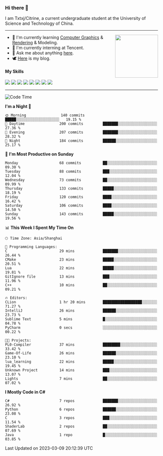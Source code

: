 ### Hi there 👋

I am Txtxj/Citrine, a current undergraduate student at the University of Science and Technology of China.

---

<img align="right" height="141" src="https://github-readme-stats.vercel.app/api?username=txtxj&theme=tokyonight&show_icons=true&count_private=true">

- 🌱 I'm currently learning [Computer Graphics](https://github.com/txtxj/GAMES101) & [Rendering](https://github.com/txtxj/GAMES202) & 
Modeling.
- 🐶 I'm currently interning at Tencent.
- 💬 Ask me about anything [here](https://github.com/txtxj/txtxj/issues).
- 🕊️ [Here](https://txtxj.top) is my blog.

#### My Skills

![](https://img.shields.io/badge/C%23-239120?logo=csharp&logoColor=fff)
![](https://img.shields.io/badge/Unity-000000?logo=unity&logoColor=fff)
![](https://img.shields.io/badge/Python-3e74a2?logo=python&logoColor=fff)
![](https://img.shields.io/badge/C++-65318e?logo=cplusplus&logoColor=fff)
![](https://img.shields.io/badge/C-5654a2?logo=c&logoColor=fff)
![](https://img.shields.io/badge/Blender-f5792a?logo=blender&logoColor=fff)
![](https://img.shields.io/badge/OpenJDK-ffffff?logo=openjdk&logoColor=000)
![](https://img.shields.io/badge/SQL-cc2927?logo=microsoftsqlserver&logoColor=fff)

---

<!--START_SECTION:waka-->
![Code Time](http://img.shields.io/badge/Code%20Time-664%20hrs%2027%20mins-blue)

**I'm a Night 🦉** 

```text
🌞 Morning                140 commits         █████░░░░░░░░░░░░░░░░░░░░   19.15 % 
🌆 Daytime                200 commits         ███████░░░░░░░░░░░░░░░░░░   27.36 % 
🌃 Evening                207 commits         ███████░░░░░░░░░░░░░░░░░░   28.32 % 
🌙 Night                  184 commits         ██████░░░░░░░░░░░░░░░░░░░   25.17 % 
```
📅 **I'm Most Productive on Sunday** 

```text
Monday                   68 commits          ██░░░░░░░░░░░░░░░░░░░░░░░   09.30 % 
Tuesday                  88 commits          ███░░░░░░░░░░░░░░░░░░░░░░   12.04 % 
Wednesday                73 commits          ██░░░░░░░░░░░░░░░░░░░░░░░   09.99 % 
Thursday                 133 commits         █████░░░░░░░░░░░░░░░░░░░░   18.19 % 
Friday                   120 commits         ████░░░░░░░░░░░░░░░░░░░░░   16.42 % 
Saturday                 106 commits         ████░░░░░░░░░░░░░░░░░░░░░   14.50 % 
Sunday                   143 commits         █████░░░░░░░░░░░░░░░░░░░░   19.56 % 
```


📊 **This Week I Spent My Time On** 

```text
🕑︎ Time Zone: Asia/Shanghai

💬 Programming Languages: 
C                        29 mins             ███████░░░░░░░░░░░░░░░░░░   26.44 % 
CMake                    23 mins             █████░░░░░░░░░░░░░░░░░░░░   20.51 % 
Lua                      22 mins             █████░░░░░░░░░░░░░░░░░░░░   19.81 % 
GitIgnore file           13 mins             ███░░░░░░░░░░░░░░░░░░░░░░   11.96 % 
C++                      10 mins             ██░░░░░░░░░░░░░░░░░░░░░░░   09.21 % 

🔥 Editors: 
CLion                    1 hr 20 mins        ██████████████████░░░░░░░   71.27 % 
IntelliJ                 26 mins             ██████░░░░░░░░░░░░░░░░░░░   23.73 % 
Sublime Text             5 mins              █░░░░░░░░░░░░░░░░░░░░░░░░   04.78 % 
PyCharm                  0 secs              ░░░░░░░░░░░░░░░░░░░░░░░░░   00.22 % 

🐱‍💻 Projects: 
PL0-Compiler             37 mins             ████████░░░░░░░░░░░░░░░░░   33.42 % 
Game-Of-Life             26 mins             ██████░░░░░░░░░░░░░░░░░░░   23.10 % 
lua_learning             22 mins             █████░░░░░░░░░░░░░░░░░░░░   19.45 % 
Unknown Project          14 mins             ███░░░░░░░░░░░░░░░░░░░░░░   13.07 % 
Lights                   7 mins              ██░░░░░░░░░░░░░░░░░░░░░░░   07.02 % 
```

**I Mostly Code in C#** 

```text
C#                       7 repos             ███████░░░░░░░░░░░░░░░░░░   26.92 % 
Python                   6 repos             ██████░░░░░░░░░░░░░░░░░░░   23.08 % 
C                        3 repos             ███░░░░░░░░░░░░░░░░░░░░░░   11.54 % 
ShaderLab                2 repos             ██░░░░░░░░░░░░░░░░░░░░░░░   07.69 % 
Java                     1 repo              █░░░░░░░░░░░░░░░░░░░░░░░░   03.85 % 
```




 Last Updated on 2023-03-09 20:12:39 UTC
<!--END_SECTION:waka-->
